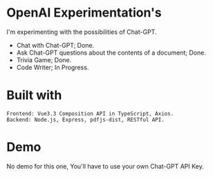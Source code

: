 # OpenAI Experimentation's

I'm experimenting with the possibilities of Chat-GPT.
* Chat with Chat-GPT; Done.
* Ask Chat-GPT questions about the contents of a document; Done.
* Trivia Game; Done.
* Code Writer; In Progress.

# Built with

    Frontend: Vue3.3 Composition API in TypeScript, Axios.
    Backend: Node.js, Express, pdfjs-dist, RESTful API.

# Demo

No demo for this one, You'll have to use your own Chat-GPT API Key.
